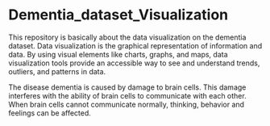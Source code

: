 # Dementia_dataset_Visualization

This repository is basically about the data visualization on the dementia dataset. 
Data visualization is the graphical representation of information and data. By using visual elements like charts, graphs, and maps, data visualization tools provide an accessible way to see and understand trends, outliers, and patterns in data.

The disease dementia is caused by damage to brain cells. This damage interferes with the ability of brain cells to communicate with each other. When brain cells cannot communicate normally, thinking, behavior and feelings can be affected.
